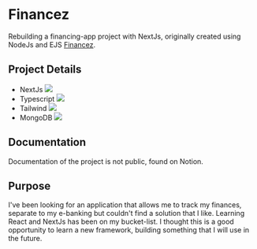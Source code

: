 # Financez
Rebuilding a financing-app project with NextJs, originally created using NodeJs and EJS [Financez](https://github.com/DeltaGamingCH/FINANCEZ).

## Project Details
- NextJs <img src="https://skillicons.dev/icons?i=nextjs"/>
- Typescript <img src="https://skillicons.dev/icons?i=ts"/>
- Tailwind <img src="https://skillicons.dev/icons?i=tailwind"/>
- MongoDB <img src="https://skillicons.dev/icons?i=mongodb"/>

## Documentation
Documentation of the project is not public, found on Notion. 

## Purpose
I've been looking for an application that allows me to track my finances, separate to my e-banking but couldn't find a solution that I like. 
Learning React and NextJs has been on my bucket-list. I thought this is a good opportunity to learn a new framework, building something that I will use in the future.  
